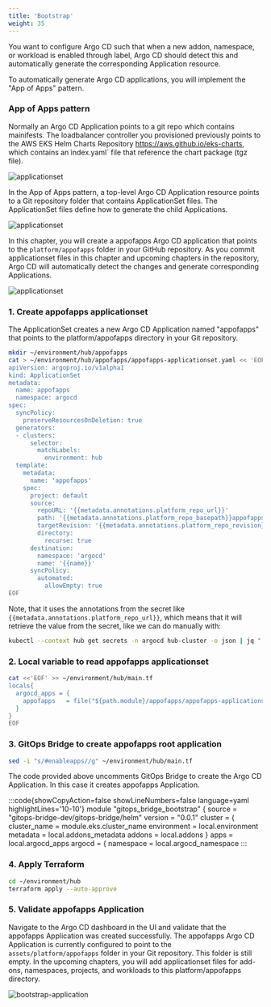 ```yaml
---
title: 'Bootstrap'
weight: 35
---
```


You want to configure Argo CD such that when a new addon, namespace, or workload is enabled through label, Argo CD should detect this and automatically generate the corresponding Application resource.

To automatically generate Argo CD applications, you will implement the "App of Apps" pattern.

### App of Apps pattern

Normally an Argo CD Application points to a git repo which contains mainifests. The loadbalancer controller you provisioned previously points to the AWS EKS Helm Charts Repository https://aws.github.io/eks-charts, which contains an ìndex.yaml` file that reference the chart package (tgz file).

 
 ![applicationset](/static/images/lb-helmchart-folder.png)


In the App of Apps pattern, a top-level Argo CD Application resource points to a Git repository folder that contains ApplicationSet files. The ApplicationSet files define how to generate the child Applications. 

![applicationset](/static/images/app-of-apps.png)


In this chapter, you will create a appofapps Argo CD application that points to the `platform/appofapps` folder in your GitHub repository. As you commit applicationset files in this chapter and upcoming chapters in the repository, Argo CD will automatically detect the changes and generate corresponding Applications.


![applicationset](/static/images/bootstrap-appofapps.png)




### 1. Create appofapps applicationset 

The ApplicationSet creates a new Argo CD Application named "appofapps" that points to the platform/appofapps directory in your Git repository.

```bash
mkdir ~/environment/hub/appofapps
cat > ~/environment/hub/appofapps/appofapps-applicationset.yaml << 'EOF'
apiVersion: argoproj.io/v1alpha1
kind: ApplicationSet
metadata:
  name: appofapps
  namespace: argocd
spec:
  syncPolicy:
    preserveResourcesOnDeletion: true
  generators:
  - clusters:
      selector:
        matchLabels:
          environment: hub
  template:
    metadata:
      name: 'appofapps'
    spec:
      project: default
      source:
        repoURL: '{{metadata.annotations.platform_repo_url}}'
        path: '{{metadata.annotations.platform_repo_basepath}}appofapps'
        targetRevision: '{{metadata.annotations.platform_repo_revision}}'
        directory:
          recurse: true
      destination:
        namespace: 'argocd'
        name: '{{name}}'
      syncPolicy:
        automated:
          allowEmpty: true
EOF
```

Note, that it uses the annotations from the secret like `{{metadata.annotations.platform_repo_url}}`, which means that it will retrieve the value from the secret, like we can do manually with:

```bash
kubectl --context hub get secrets -n argocd hub-cluster -o json | jq ".metadata.annotations.platform_repo_url"
```

### 2. Local variable to read appofapps applicationset

```bash
cat <<'EOF' >> ~/environment/hub/main.tf
locals{
  argocd_apps = {
    appofapps   = file("${path.module}/appofapps/appofapps-applicationset.yaml")
  }
}
EOF
```

### 3. GitOps Bridge to create appofapps root application

```bash
sed -i "s/#enableapps//g" ~/environment/hub/main.tf
```
The code provided above uncomments GitOps Bridge to create the Argo CD Application. In this case it creates appofapps Application.

:::code{showCopyAction=false showLineNumbers=false language=yaml highlightLines='10-10'}
module "gitops_bridge_bootstrap" {
  source  = "gitops-bridge-dev/gitops-bridge/helm"
  version = "0.0.1"
  cluster = {
    cluster_name = module.eks.cluster_name
    environment  = local.environment
     metadata     = local.addons_metadata
     addons       = local.addons
  }
  apps = local.argocd_apps
  argocd = {
    namespace        = local.argocd_namespace
:::

### 4. Apply Terraform

```bash
cd ~/environment/hub
terraform apply --auto-approve
```

### 5. Validate appofapps Application

Navigate to the Argo CD dashboard in the UI and validate that the appofapps Application was created successfully. The appofapps Argo CD Application is currently configured to point to the `assets/platform/appofapps` folder in your Git repository. This folder is still empty. In the upcoming chapters, you will add applicationset files for add-ons, namespaces, projects, and workloads to this platform/appofapps directory.

![bootstrap-application](/static/images/bootstrap-application.png)
